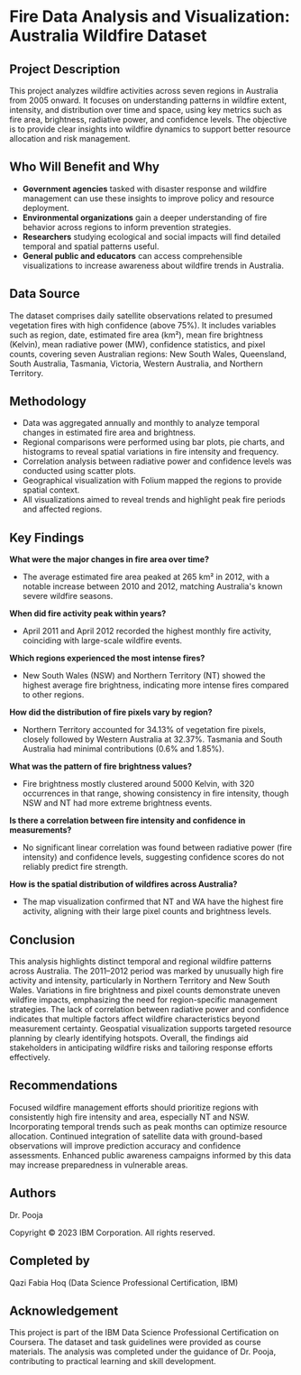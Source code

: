 # Fire Data Analysis and Visualization: Australia Wildfire Dataset

## Project Description

This project analyzes wildfire activities across seven regions in Australia from 2005 onward. It focuses on understanding patterns in wildfire extent, intensity, and distribution over time and space, using key metrics such as fire area, brightness, radiative power, and confidence levels. The objective is to provide clear insights into wildfire dynamics to support better resource allocation and risk management.

## Who Will Benefit and Why

* **Government agencies** tasked with disaster response and wildfire management can use these insights to improve policy and resource deployment.
* **Environmental organizations** gain a deeper understanding of fire behavior across regions to inform prevention strategies.
* **Researchers** studying ecological and social impacts will find detailed temporal and spatial patterns useful.
* **General public and educators** can access comprehensible visualizations to increase awareness about wildfire trends in Australia.

## Data Source

The dataset comprises daily satellite observations related to presumed vegetation fires with high confidence (above 75%). It includes variables such as region, date, estimated fire area (km²), mean fire brightness (Kelvin), mean radiative power (MW), confidence statistics, and pixel counts, covering seven Australian regions: New South Wales, Queensland, South Australia, Tasmania, Victoria, Western Australia, and Northern Territory.

## Methodology

* Data was aggregated annually and monthly to analyze temporal changes in estimated fire area and brightness.
* Regional comparisons were performed using bar plots, pie charts, and histograms to reveal spatial variations in fire intensity and frequency.
* Correlation analysis between radiative power and confidence levels was conducted using scatter plots.
* Geographical visualization with Folium mapped the regions to provide spatial context.
* All visualizations aimed to reveal trends and highlight peak fire periods and affected regions.

## Key Findings

**What were the major changes in fire area over time?**

* The average estimated fire area peaked at 265 km² in 2012, with a notable increase between 2010 and 2012, matching Australia's known severe wildfire seasons.

**When did fire activity peak within years?**

* April 2011 and April 2012 recorded the highest monthly fire activity, coinciding with large-scale wildfire events.

**Which regions experienced the most intense fires?**

* New South Wales (NSW) and Northern Territory (NT) showed the highest average fire brightness, indicating more intense fires compared to other regions.

**How did the distribution of fire pixels vary by region?**

* Northern Territory accounted for 34.13% of vegetation fire pixels, closely followed by Western Australia at 32.37%. Tasmania and South Australia had minimal contributions (0.6% and 1.85%).

**What was the pattern of fire brightness values?**

* Fire brightness mostly clustered around 5000 Kelvin, with 320 occurrences in that range, showing consistency in fire intensity, though NSW and NT had more extreme brightness events.

**Is there a correlation between fire intensity and confidence in measurements?**

* No significant linear correlation was found between radiative power (fire intensity) and confidence levels, suggesting confidence scores do not reliably predict fire strength.

**How is the spatial distribution of wildfires across Australia?**

* The map visualization confirmed that NT and WA have the highest fire activity, aligning with their large pixel counts and brightness levels.

## Conclusion

This analysis highlights distinct temporal and regional wildfire patterns across Australia. The 2011–2012 period was marked by unusually high fire activity and intensity, particularly in Northern Territory and New South Wales. Variations in fire brightness and pixel counts demonstrate uneven wildfire impacts, emphasizing the need for region-specific management strategies. The lack of correlation between radiative power and confidence indicates that multiple factors affect wildfire characteristics beyond measurement certainty. Geospatial visualization supports targeted resource planning by clearly identifying hotspots. Overall, the findings aid stakeholders in anticipating wildfire risks and tailoring response efforts effectively.

## Recommendations

Focused wildfire management efforts should prioritize regions with consistently high fire intensity and area, especially NT and NSW. Incorporating temporal trends such as peak months can optimize resource allocation. Continued integration of satellite data with ground-based observations will improve prediction accuracy and confidence assessments. Enhanced public awareness campaigns informed by this data may increase preparedness in vulnerable areas.

## Authors

Dr. Pooja

Copyright © 2023 IBM Corporation. All rights reserved.

## Completed by

Qazi Fabia Hoq (Data Science Professional Certification, IBM)

## Acknowledgement

This project is part of the IBM Data Science Professional Certification on Coursera. The dataset and task guidelines were provided as course materials. The analysis was completed under the guidance of Dr. Pooja, contributing to practical learning and skill development.
